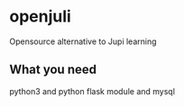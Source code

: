 # openjuli
Opensource alternative to Jupi learning

## What you need
python3 and python flask module and mysql